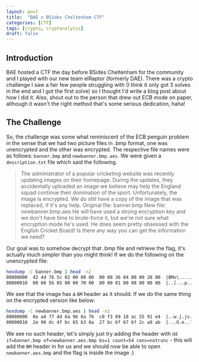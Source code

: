 ```yaml
---
layout: post
title:  "BAE x BSides Cheltenham CTF"
categories: [CTF]
tags: [crypto, cryptanalysis]
draft: false
---
```


## Introduction

BAE hosted a CTF the day before BSides Cheltenham for the community and I played with our new team elRaptor (formerly DAE). There was a crypto challenge I saw a fair few people struggling with (I think it only got 3 solves in the end and I got the first solve) so I thought I'd write a blog post about how I did it. Also, shout out to the person that drew out ECB mode on paper, although it wasn't the right method that's some serious dedication, haha!

## The Challenge

So, the challenge was some what reminiscent of the ECB penguin problem in the sense that we had two picture files in .bmp format, one was unencrypted and the other was encrypted. The respective file names were as follows: `banner.bmp` and `newbanner.bmp.aes`. We were given a `description.txt` file which said the following.

> The administrator of a popular cricketing website was recently updating images on their homepage. During the updates, they accidentally uploaded an image we believe may help the England squad continue their domination of the sport. Unfortunately, the image is encrypted. We do still have a copy of the image that was replaced, if it's any help.
> Original file: banner.bmp
> New file: newbanner.bmp.aes
> He will have used a strong encryption key and we don't have time to brute-force it, but we're not sure what encryption mode he's used. He does seem pretty obsessed with the English Cricket Board!
> Is there any way you can get the information we need?

Our goal was to somehow decrypt that .bmp file and retrieve the flag, it's actually much simpler than you might think! If we do the following on the unencrypted file:

```Bash
hexdump -C banner.bmp | head -n2
00000000  42 4d 76 5c 02 00 00 00  00 00 36 04 00 00 28 00  |BMv\......6...(.|
00000010  00 00 5b 05 00 00 70 00  00 00 01 00 08 00 00 00  |..[...p.........|
```

We see that the image has a `BM` header as it should. If we do the same thing on the encrypted version like below:

```Bash
hexdump -C newbanner.bmp.aes | head -n2
00000000  0e a4 77 dd 6a 96 6a 76  c0 f3 69 18 ac 55 91 e4  |..w.j.jv..i..U..|
00000010  2e 98 dc 4f bc 65 b3 8a  27 bc 6f 67 6f 2c a9 ab  |...O.e..'.ogo,..|
```

We see no such header, let's simply just try adding the header with `dd if=banner.bmp of=newbanner.aes.bmp bs=1 count=54 conv=notrunc` - this will add the `BM` header in for us and we should now be able to open `newbanner.aes.bmp` and the flag is inside the image :)